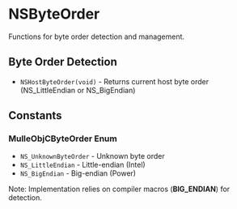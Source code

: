 # NSByteOrder

Functions for byte order detection and management.

## Byte Order Detection

- `NSHostByteOrder(void)` - Returns current host byte order (NS_LittleEndian or NS_BigEndian)

## Constants

### MulleObjCByteOrder Enum
- `NS_UnknownByteOrder` - Unknown byte order
- `NS_LittleEndian` - Little-endian (Intel)
- `NS_BigEndian` - Big-endian (Power)

Note: Implementation relies on compiler macros (__BIG_ENDIAN__) for detection.
